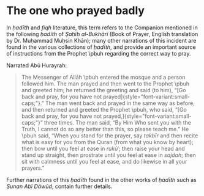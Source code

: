 

# The one who prayed badly

In _ḥadīth_ and _fiqh_ literature, this term refers to the Companion mentioned in the following _ḥadīth_ of _Ṣaḥīḥ al-Bukhārī_ (Book of Prayer, English translation by Dr. Muḥammad Muḥsin Khān); many other narrations of this incident are found in the various collections of _ḥadīth_, and provide an important source of instructions from the Prophet \pbuh regarding the correct way to pray.

Narrated Abū Hurayrah:

> The Messenger of Allāh \pbuh entered the mosque and a person followed him. The man prayed and then went to the Prophet \pbuh and greeted him; he returned the greeting and said (to him), “[Go back and pray, for you have not prayed]{style="font-variant:small-caps;"}.” The man went back and prayed in the same way as before, and then returned and greeted the Prophet \pbuh, who said, “[Go back and pray, for you have not prayed,]{style="font-variant:small-caps;"}” three times. The man said, “By Him Who sent you with the Truth, I cannot do so any better than this, so please teach me.” He \pbuh said, “When you stand for the prayer, say _takbīr_ and then recite what is easy for you from the Quran (from what you know by heart); then bow until you feel at ease in _rukūʿ_; then raise your head and stand up straight, then prostrate until you feel at ease in _sajdah_; then sit with calmness until you feel at ease, and do likewise in all your prayers.”

Further narrations of this _ḥadīth_ found in the other works of _ḥadīth_ such as _Sunan Abī Dāwūd_, contain further details.


